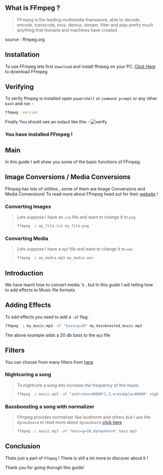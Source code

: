 ## What is FFmpeg ?

> FFmpeg is the leading multimedia framework, able to decode, encode, transcode, mux, demux, stream, filter and play pretty much anything that humans and machines have created

source : ffmpeg.org

## Installation

To use FFmpeg lets first `download` and install ffmpeg on your PC.
[Click Here](https://http://ffmpeg.org/) to download FFmpeg.

## Verifying

To verify ffmpeg is installed open `powershell` or `command prompt` or any other `bash` and run -

```bash
ffmpeg -version
```

Finally You should see an output like this -
<img src = "/img/ffmpeg-guide/verify.png" alt = "verify" class = "styledcontent"/>

### You have installed FFmpeg !
## Main
In this guide I will show you some of the basic functions of FFmpeg.

## Image Conversions / Media Conversions
Ffmpeg has lots of utilities , some of them are Image Conversions and Media Conversions! To read more about FFmpeg head out for their [website](https://http://ffmpeg.org/) !

### Converting Images 
> Lets suppose I have an `ico` file and want to change it to `png`
> ```bash
> ffmpeg -i my_file.ico my_file.png
> ```

### Converting Media
> Lets suppose I have a `mp3` file and want to change it to `wav`
> ```bash
> ffmpeg -i my_media.mp3 my_media.wav
> ```

## Introduction
We have learnt how to convert media 's , but In this guide I will telling how to add effects to Music file formats

## Adding Effects
To add effects you need to add a `-af` flag .
```bash
ffmpeg -i my_music.mp3 -af "bass=g=20" my_bassboosted_music.mp3
```
The above example adds a 20 db bass to the `mp3` file

## Filters
You can choose from many filters from [here](https://ffmpeg.org/ffmpeg-filters.html)

### Nightcoring a song
> To nightcore a song lets increase the frequency of the music
> ```bash
> ffmpeg -i music.mp3 -af "asetrate=48000*1.3,aresample=48000" nightcore.mp3
> ```

### Bassboosting a song with normalizer
> Ffmpeg provides normalizer like loudnorm and others but I use the `dynaudnorm` to read more about `dynaudnorm` [click here](http://ffmpeg.org/ffmpeg-filters.html#dynaudnorm)
> ```bash
> ffmpeg -i music.mp3 -af "bass=g=10,dynaudnorm" bass.mp3
> ```

## Conclusion
Thats just a part of `Ffmpeg` ! There is still a lot more to discover about it !

Thank you for going thorugh this guide! 
